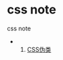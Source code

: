 css note
=================

css note

- 1. [CSS伪类][1]

 [1]: https://github.com/cookfront/learn-note/blob/master/CSS/css-pseudo-class.md
